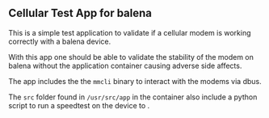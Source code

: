 ## Cellular Test App for balena

This is a simple test application to validate if a cellular modem is working correctly with a balena device. 

With this app one should be able to validate the stability of the modem on balena without the application container causing adverse side affects.

The app includes the the `mmcli` binary to interact with the modems via dbus.

The `src` folder found in `/usr/src/app` in the container also include a python script to run a speedtest on the device to .
